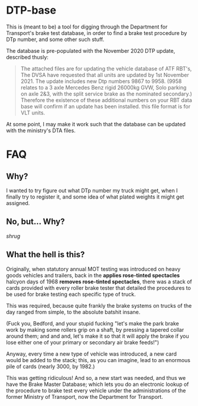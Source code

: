 # DTP-base

This is (meant to be) a tool for digging through the Department for
Transport's brake test database, in order to find a brake test
procedure by DTp number, and some other such stuff.

The database is pre-populated with the November 2020 DTP update,
described thusly:

> The attached files are for updating the vehicle database of ATF RBT's,
> The DVSA have requested that all units are updated by 1st
> November 2021. The update includes new Dtp numbers 9867 to 9958. (9958
> relates to a 3 axle Mercedes Benz rigid 26000kg GVW, Solo parking on
> axle 2&3, with the split service brake as the nominated secondary.)
> Therefore the existence of these additional numbers on your RBT data
> base will confirm if an update has been installed. this file format is
> for VLT units.

At some point, I may make it work such that the database can be
updated with the ministry's DTA files.


# FAQ

## Why?

I wanted to try figure out what DTp number my truck might get, when I
finally try to register it, and some idea of what plated weights it
might get assigned.

## No, but... Why?

*shrug*

## What the hell is this?

Originally, when statutory annual MOT testing was introduced on heavy
goods vehicles and trailers, back in the **applies rose-tinted
spectacles** halcyon days of 1968 **removes rose-tinted spectacles**,
there was a stack of cards provided with every roller brake tester
that detailed the procedures to be used for brake testing each
specific type of truck.

This was required, because quite frankly the brake systems on trucks
of the day ranged from simple, to the absolute batshit insane.

(Fuck you, Bedford, and your stupid fucking "let's make the park brake
work by making some rollers grip on a shaft, by pressing a tapered
collar around them; and and and, let's make it so that it will apply
the brake if you lose either one of your primary or secondary air
brake feeds!")

Anyway, every time a new type of vehicle was introduced, a new card
would be added to the stack; this, as you can imagine, lead to an
enormous pile of cards (nearly 3000, by 1982.)

This was getting ridiculous! And so, a new start was needed, and thus
we have the Brake Master Database; which lets you do an electronic
lookup of the procedure to brake test every vehicle under the
administrations of the former Ministry of Transport, now the
Department for Transport.
